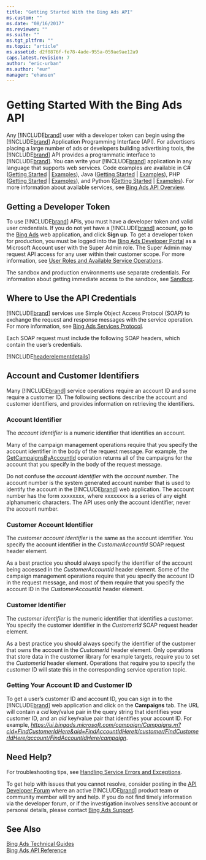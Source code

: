 ```yaml
---
title: "Getting Started With the Bing Ads API"
ms.custom: ""
ms.date: "08/16/2017"
ms.reviewer: ""
ms.suite: ""
ms.tgt_pltfrm: ""
ms.topic: "article"
ms.assetid: d2f0876f-fe78-4ade-955a-059ae9ae12a9
caps.latest.revision: 7
author: "eric-urban"
ms.author: "eur"
manager: "ehansen"
---
```

# Getting Started With the Bing Ads API
Any [!INCLUDE[brand](../../concepts/guides/includes/brand.md)] user with a developer token can begin using the [!INCLUDE[brand](../../concepts/guides/includes/brand.md)] Application Programming Interface (API). For advertisers placing a large number of ads or developers building advertising tools, the [!INCLUDE[brand](../../concepts/guides/includes/brand.md)] API provides a programmatic interface to [!INCLUDE[brand](../../concepts/guides/includes/brand.md)]. You can write your [!INCLUDE[brand](../../concepts/guides/includes/brand.md)] application in any language that supports web services. Code examples are available in C# ([Getting Started](../../concepts/get-started/getting-started-using-csharp-with-bing-ads-services.md) | [Examples](../../concepts/code-examples/csharp-examples/csharp-examples-for-bing-ads.md)), Java ([Getting Started](../../concepts/get-started/getting-started-using-java-with-bing-ads-services.md) | [Examples](../../concepts/code-examples/java-examples/java-examples-for-bing-ads.md)), PHP ([Getting Started](../../concepts/get-started/getting-started-using-php-with-bing-ads-services.md) | [Examples](../../concepts/code-examples/php-examples-for-bing-ads.md)), and Python ([Getting Started](../../concepts/get-started/getting-started-using-python-with-bing-ads-services.md) | [Examples](../../concepts/code-examples/python-examples-for-bing-ads.md)). For more information about available services, see [Bing Ads API Overview](../../concepts/bing-ads-api-overview.md).

## <a name="direct_signup"></a>Getting a Developer Token
To use [!INCLUDE[brand](../../concepts/guides/includes/brand.md)] APIs, you must have a developer token and valid user credentials. If you do not yet have a [!INCLUDE[brand](../../concepts/guides/includes/brand.md)] account, go to the [Bing Ads](https://bingads.microsoft.com/Default.aspx) web application, and click **Sign up**. To get a developer token for production, you must be logged into the [Bing Ads Developer Portal](https://developers.bingads.microsoft.com/Account) as a Microsoft Account user with the Super Admin role. The Super Admin may request API access for any user within their customer scope. For more information, see [User Roles and Available Service Operations](../../concepts/guides/customer-accounts.md#userroles).

The sandbox and production environments use separate credentials. For information about getting immediate access to the sandbox, see [Sandbox](../../concepts/sandbox.md).

## <a name="where_to_use"></a>Where to Use the API Credentials
[!INCLUDE[brand](../../concepts/guides/includes/brand.md)] services use Simple Object Access Protocol (SOAP) to exchange the request and response messages with the service operation. For more information, see [Bing Ads Services Protocol](../../concepts/guides/bing-ads-services-protocol.md).

Each SOAP request must include the following SOAP headers, which contain the user’s credentials.

[!INCLUDE[headerelementdetails](../../concepts/get-started/includes/headerelementdetails.md)]
## <a name="accountcustomerid"></a>Account and Customer Identifiers
Many [!INCLUDE[brand](../../concepts/guides/includes/brand.md)] service operations require an account ID and some require a customer ID. The following sections describe the account and customer identifiers, and provides information on retrieving the identifiers.

### <a name="accountid"></a>Account Identifier
The *account identifier* is a numeric identifier that identifies an account.

Many of the campaign management operations require that you specify the account identifier in the body of the request message. For example, the [GetCampaignsByAccountId](https://msdn.microsoft.com/library/bing-ads-campaign-management-getcampaignsbyaccountid.aspx) operation returns all of the campaigns for the account that you specify in the body of the request message.

Do not confuse the *account identifier* with the *account number*. The account number is the system generated account number that is used to identify the account in the [!INCLUDE[brand](../../concepts/guides/includes/brand.md)] web application. The account number has the form xxxxxxxx, where xxxxxxxx is a series of any eight alphanumeric characters.
The API uses only the account identifier, never the account number.

### <a name="customeraccountid"></a>Customer Account Identifier
The *customer account identifier* is the same as the account identifier. You specify the account identifier in the *CustomerAccountId* SOAP request header element.

As a best practice you should always specify the identifier of the account being accessed in the *CustomerAccountId* header element. Some of the campaign management operations require that you specify the account ID in the request message, and most of them require that you specify the account ID in the *CustomerAccountId* header element.

### <a name="customerid"></a>Customer Identifier
The *customer identifier* is the numeric identifier that identifies a customer. You specify the customer identifier in the *CustomerId* SOAP request header element.

As a best practice you should always specify the identifier of the customer that owns the account in the *CustomerId* header element. Only operations that store data in the customer library for example targets, require you to set the *CustomerId* header element. Operations that require you to specify the customer ID will state this in the corresponding service operation topic.

### Getting Your Account ID and Customer ID
To get a user’s customer ID and account ID, you can sign in to the [!INCLUDE[brand](../../concepts/guides/includes/brand.md)] web application and click on the **Campaigns** tab. The URL will contain a *cid* key/value pair in the query string that identifies your customer ID, and an *aid* key/value pair that identifies your account ID. For example, *https://ui.bingads.microsoft.com/campaign/Campaigns.m?cid=FindCustomerIdHere&aid=FindAccountIdHere#/customer/FindCustomerIdHere/account/FindAccountIdHere/campaign*.

## <a name="need_help"></a>Need Help?
For troubleshooting tips, see [Handling Service Errors and Exceptions](../../concepts/guides/handling-service-errors-and-exceptions.md).

To get help with issues that you cannot resolve, consider posting in the [API Developer Forum](http://go.microsoft.com/fwlink/?LinkId=269629) where an active [!INCLUDE[brand](../../concepts/guides/includes/brand.md)] product team or community member will try and help. If you do not find timely information via the developer forum, or if the investigation involves sensitive account or personal details, please contact [Bing Ads Support](http://go.microsoft.com/fwlink/?LinkId=269631).

## See Also
[Bing Ads Technical Guides](../../concepts/guides/bing-ads-technical-guides.md)  
[Bing Ads API Reference](../../concepts/api-reference/bing-ads-api-reference.md)  

